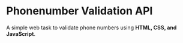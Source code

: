 # Phonenumber Validation API
A simple web task to validate phone numbers using **HTML, CSS, and JavaScript**.
